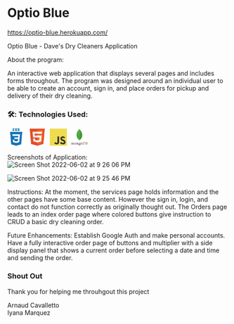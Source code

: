 # Optio Blue
https://optio-blue.herokuapp.com/

Optio Blue - Dave's Dry Cleaners Application

About the program:

An interactive web application that displays several pages and includes forms throughout. The program was designed around an individual user to be able to create an account, sign in, and place orders for pickup and delivery of their dry cleaning. 

### 🛠️: Technologies Used: 
<div>
    <img src="https://github.com/devicons/devicon/blob/master/icons/css3/css3-plain-wordmark.svg"  title="CSS3" alt="CSS" width="40" height="40"/>&nbsp;
  <img src="https://github.com/devicons/devicon/blob/master/icons/html5/html5-original.svg" title="HTML5" alt="HTML" width="40" height="40"/>&nbsp;
  <img src="https://github.com/devicons/devicon/blob/master/icons/javascript/javascript-original.svg" title="JavaScript" alt="JavaScript" width="40" height="40"/>&nbsp;
  <img src="https://github.com/devicons/devicon/blob/master/icons/mongodb/mongodb-original-wordmark.svg" title="MONGODB" alt="MongoDB" width="40" height="40"/>&nbsp;
</div>



Screenshots of Application: <br/>
<img width="718" alt="Screen Shot 2022-06-02 at 9 26 06 PM" src="https://user-images.githubusercontent.com/22377881/171770484-9b532090-c000-406e-8965-c6773f37119c.png">

<img width="717" alt="Screen Shot 2022-06-02 at 9 25 46 PM" src="https://user-images.githubusercontent.com/22377881/171770510-2ddd9e03-02f7-4060-a496-649fcc6a70af.png">

Instructions: At the moment, the services page holds information and the other pages have some base content. However the sign in, login, and contact do not function correctly as originally thought out. The Orders page leads to an index order page where colored buttons give instruction to CRUD a basic dry cleaning order.

Future Enhancements:
Establish Google Auth and make personal accounts. Have a fully interactive order page of buttons and multiplier with a side display panel that shows a current order before selecting a date and time and sending the order. 


<Strong><h3>Shout Out</h3></Strong>
<p>Thank you for helping me throuhgout this project</p>
Arnaud Cavalletto <br/>
Iyana Marquez

